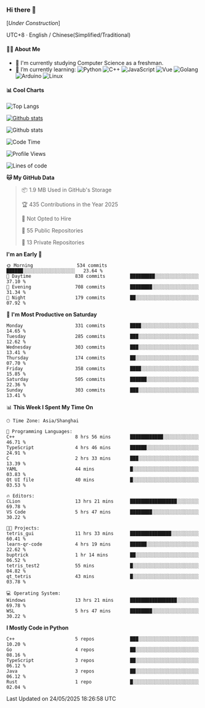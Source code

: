 ### Hi there 👋

\[*Under Construction*\]

UTC+8 · English / Chinese(Simplified/Traditional)

<!--
**NoNormalCreeper/NoNormalCreeper** is a ✨ _special_ ✨ repository because its `README.md` (this file) appears on your GitHub profile.

Here are some ideas to get you started:

- 🔭 I’m currently working on ...
- 🌱 I’m currently learning ...
- 👯 I’m looking to collaborate on ...
- 🤔 I’m looking for help with ...
- 💬 Ask me about ...
- 📫 How to reach me: ...
- 😄 Pronouns: ...
- ⚡ Fun fact: ...
-->

#### 👩‍💻 About Me

- 🏫 I'm currently studying Computer Science as a freshman.
- 🌱 I’m currently learning: 
![Python](https://img.shields.io/badge/-Python-blue?style=flat-square&logo=Python&logoColor=fff)
![C++](https://img.shields.io/badge/-C%2B%2B-00599C?style=flat-square&logo=C%2B%2B&logoColor=fff)
![JavaScript](https://img.shields.io/badge/-JavaScript-ffca18?style=flat-square&logo=JavaScript&logoColor=fff)
![Vue](https://img.shields.io/badge/-Vue-4FC08D?style=flat-square&logo=Vue.js&logoColor=fff)
![Golang](https://img.shields.io/badge/-Go-007d9c?style=flat-square&logo=Go&logoColor=fff)
![Arduino](https://img.shields.io/badge/-Arduino-00979D?style=flat-square&logo=Arduino&logoColor=fff)
![Linux](https://img.shields.io/badge/-Linux-FCC624?style=flat-square&logo=Linux&logoColor=fff)

#### 📊 Cool Charts

![Top Langs](https://readme-stats-zeta-six.vercel.app/api/top-langs/?username=NoNormalCreeper&layout=compact)

[![Github stats](https://readme-stats-zeta-six.vercel.app/api?username=NoNormalCreeper&show=reviews,discussions_started,discussions_answered,prs_merged,prs_merged_percentage)](https://github.com/anuraghazra/github-readme-stats)

![Github stats](https://github-profile-trophy.vercel.app/?username=NoNormalCreeper)


<!--START_SECTION:waka-->
![Code Time](http://img.shields.io/badge/Code%20Time-528%20hrs%2017%20mins-blue)

![Profile Views](http://img.shields.io/badge/Profile%20Views-2-blue)

![Lines of code](https://img.shields.io/badge/From%20Hello%20World%20I%27ve%20Written-3.2%20million%20lines%20of%20code-blue)

**🐱 My GitHub Data** 

> 📦 1.9 MB Used in GitHub's Storage 
 > 
> 🏆 435 Contributions in the Year 2025
 > 
> 🚫 Not Opted to Hire
 > 
> 📜 55 Public Repositories 
 > 
> 🔑 13 Private Repositories 
 > 
**I'm an Early 🐤** 

```text
🌞 Morning                534 commits         ██████░░░░░░░░░░░░░░░░░░░   23.64 % 
🌆 Daytime                838 commits         █████████░░░░░░░░░░░░░░░░   37.10 % 
🌃 Evening                708 commits         ████████░░░░░░░░░░░░░░░░░   31.34 % 
🌙 Night                  179 commits         ██░░░░░░░░░░░░░░░░░░░░░░░   07.92 % 
```
📅 **I'm Most Productive on Saturday** 

```text
Monday                   331 commits         ████░░░░░░░░░░░░░░░░░░░░░   14.65 % 
Tuesday                  285 commits         ███░░░░░░░░░░░░░░░░░░░░░░   12.62 % 
Wednesday                303 commits         ███░░░░░░░░░░░░░░░░░░░░░░   13.41 % 
Thursday                 174 commits         ██░░░░░░░░░░░░░░░░░░░░░░░   07.70 % 
Friday                   358 commits         ████░░░░░░░░░░░░░░░░░░░░░   15.85 % 
Saturday                 505 commits         ██████░░░░░░░░░░░░░░░░░░░   22.36 % 
Sunday                   303 commits         ███░░░░░░░░░░░░░░░░░░░░░░   13.41 % 
```


📊 **This Week I Spent My Time On** 

```text
🕑︎ Time Zone: Asia/Shanghai

💬 Programming Languages: 
C++                      8 hrs 56 mins       ████████████░░░░░░░░░░░░░   46.71 % 
TypeScript               4 hrs 46 mins       ██████░░░░░░░░░░░░░░░░░░░   24.91 % 
C                        2 hrs 33 mins       ███░░░░░░░░░░░░░░░░░░░░░░   13.39 % 
YAML                     44 mins             █░░░░░░░░░░░░░░░░░░░░░░░░   03.83 % 
Qt UI file               40 mins             █░░░░░░░░░░░░░░░░░░░░░░░░   03.53 % 

🔥 Editors: 
CLion                    13 hrs 21 mins      █████████████████░░░░░░░░   69.78 % 
VS Code                  5 hrs 47 mins       ████████░░░░░░░░░░░░░░░░░   30.22 % 

🐱‍💻 Projects: 
tetris_gui               11 hrs 33 mins      ███████████████░░░░░░░░░░   60.41 % 
learn-qr-code            4 hrs 19 mins       ██████░░░░░░░░░░░░░░░░░░░   22.62 % 
buptrick                 1 hr 14 mins        ██░░░░░░░░░░░░░░░░░░░░░░░   06.52 % 
tetris_test2             55 mins             █░░░░░░░░░░░░░░░░░░░░░░░░   04.82 % 
qt_tetris                43 mins             █░░░░░░░░░░░░░░░░░░░░░░░░   03.78 % 

💻 Operating System: 
Windows                  13 hrs 21 mins      █████████████████░░░░░░░░   69.78 % 
WSL                      5 hrs 47 mins       ████████░░░░░░░░░░░░░░░░░   30.22 % 
```

**I Mostly Code in Python** 

```text
C++                      5 repos             ███░░░░░░░░░░░░░░░░░░░░░░   10.20 % 
Go                       4 repos             ██░░░░░░░░░░░░░░░░░░░░░░░   08.16 % 
TypeScript               3 repos             ██░░░░░░░░░░░░░░░░░░░░░░░   06.12 % 
Java                     3 repos             ██░░░░░░░░░░░░░░░░░░░░░░░   06.12 % 
Rust                     1 repo              █░░░░░░░░░░░░░░░░░░░░░░░░   02.04 % 
```




 Last Updated on 24/05/2025 18:26:58 UTC
<!--END_SECTION:waka-->

